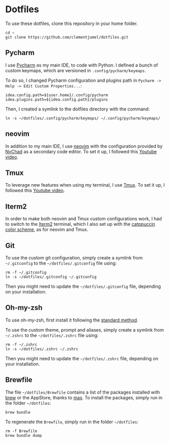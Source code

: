 # Dotfiles

To use these dotfiles, clone this repository in your home folder.

```shell
cd ~
git clone https://github.com/clementjumel/dotfiles.git
```

## Pycharm

I use [Pycharm](https://www.jetbrains.com/fr-fr/pycharm/) as my main IDE, to code with Python.
I defined a bunch of custom keymaps, which are versioned in `.config/pycharm/keymaps`.

To do so, I changed Pycharm configuration and plugins path in `Pycharm -> Help -> Edit Custom Properties...`:

```
idea.config.path=${user.home}/.config/pycharm
idea.plugins.path=${idea.config.path}/plugins
```

Then, I created a symlink to the dotfiles directory with the command:

```
ln -s ~/dotfiles/.config/pycharm/keymaps/ ~/.config/pycharm/keymaps/
```

## neovim

In addition to my main IDE, I use
[neovim](https://neovim.io/) with the configuration provided by [NvChad](https://nvchad.com/)
as a secondary code editor.
To set it up, I followed this
[Youtube video](https://www.youtube.com/watch?v=Mtgo-nP_r8Y&ab_channel=DreamsofCode).

## Tmux

To leverage new features when using my terminal, I use [Tmux](https://doc.ubuntu-fr.org/tmux).
To set it up, I followed this
[Youtube video](https://www.youtube.com/watch?v=DzNmUNvnB04&ab_channel=DreamsofCode).

## Iterm2

In order to make both neovim and Tmux custom configurations work, I had to switch to the
[Iterm2](https://iterm2.com/) terminal, which I also set up with the
[catppuccin color scheme](https://github.com/catppuccin/iterm), as for neovim and Tmux.

## Git

To use the custom git configuration, simply create a symlink from `~/.gitconfig` to the
`~/dotfiles/.gitconfig` file using:

```shell
rm -f ~/.gitconfig
ln -s ~/dotfiles/.gitconfig ~/.gitconfig
```

Then you might need to update the `~/dotfiles/.gitconfig` file, depending on your installation.

## Oh-my-zsh

To use oh-my-zsh, first install it following the [standard method](https://ohmyz.sh/#install).

To use the custom theme, prompt and aliases, simply create a symlink from `~/.zshrc` to the
`~/dotfiles/.zshrc` file using:

```shell
rm -f ~/.zshrc
ln -s ~/dotfiles/.zshrc ~/.zshrc
```

Then you might need to update the `~/dotfiles/.zshrc` file, depending on your installation.

## Brewfile

The file `~/dotfiles/Brewfile` contains a list of the packages installed with
[brew](https://brew.sh/) or the AppStore, thanks to [mas](https://github.com/mas-cli/mas).
To install the packages, simply run in the folder `~/dotfiles`:

```shell
brew bundle
```

To regenerate the `Brewfile`, simply run in the folder `~/dotfiles`:

```shell
rm -f Brewfile
brew bundle dump
```
